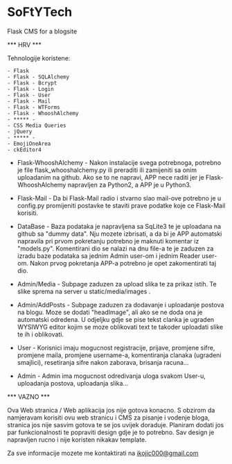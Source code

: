 # SoFtYTech
Flask CMS for a blogsite

*** HRV ***

Tehnologije koristene:

    - Flask
    - Flask - SQLAlchemy
    - Flask - Bcrypt
    - Flask - Login
    - Flask - User
    - Flask - Mail
    - Flask - WTForms
    - Flask - WhooshAlchemy
    - ***** -
    - CSS Media Queries
    - jQuery
    - ***** -
    - EmojiOneArea
    - ckEditor4
    
    
    

- Flask-WhooshAlchemy -
Nakon instalacije svega potrebnoga, potrebno je file flask_whooshalchemy.py ili preraditi ili zamijeniti sa onim uploadanim na github.
Ako se to ne napravi, APP nece raditi jer je Flask-WhooshAlchemy napravljen za Python2, a APP je u Python3.

- Flask-Mail - 
Da bi Flask-Mail radio i stvarno slao mail-ove potrebno je u config.py promijeniti postavke te staviti prave podatke koje ce Flask-Mail korisiti.

- DataBase - 
Baza podataka je napravljena sa SqLite3 te je uploadana na github sa "dummy data". 
Nju mozete izbrisati, a da bi je APP automatski napravila pri prvom pokretanju potrebno je maknuti komentar iz "models.py".
Komentirani dio se nalazi na dnu file-a te je zaduzen za izradu baze podataka sa jednim Admin user-om i jednim Reader user-om.
Nakon prvog pokretanja APP-a potrebno je opet zakomentirati taj dio.

- Admin/Media - 
Subpage zaduzen za upload slika te za prikaz istih. Te slike sprema na server u static/media/images .

- Admin/AddPosts - 
Subpage zaduzen za dodavanje i uploadanje postova na blogu. Moze se dodati "headImage", ali ako se ne doda ona je automatski odredena.
U odjeljku gdje se pise tekst clanka je ugraden WYSIWYG editor kojim se moze oblikovati text te takoder uploadati slike te ih i oblikovati.

- User - 
Korisnici imaju mogucnost registracije, prijave, promjene sifre, promjene maila, promjene username-a, komentiranja clanaka (ugradeni smajlici), 
resetiranja sifre nakon zaborava, brisanja racuna...

- Admin -
Admin ima mogucnost odredivanja uloga svakom User-u, uploadanja postova, uploadanja slika...



*** VAZNO ***

Ova Web stranica / Web aplikacija jos nije gotova konacno. S obzirom da namjeravam korisiti ovu web stranicu i CMS za pisanje i vodenje bloga, stranica jos nije sasvim gotova te se jos uvijek doraduje.
Planiram dodati jos par funkcionalnosti te popraviti design gdje je to potrebno. 
Sav design je napravljen rucno i nije koristen nikakav template.

Za sve informacije mozete me kontaktirati na ikojic000@gmail.com


